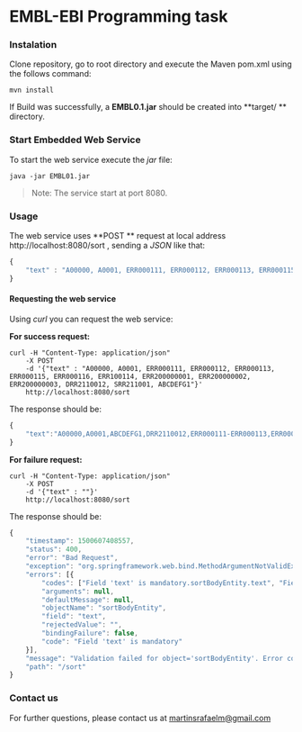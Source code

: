 # EMBL-EBI Programming task

### Instalation

Clone repository, go to root directory and execute the Maven pom.xml using the follows command:
```shell
mvn install
```
If Build was successfully, a **EMBL0.1.jar** should be created into **target/ ** directory.

### Start Embedded Web Service

To start the web service execute the *jar* file:
```shell
java -jar EMBL01.jar
```

> Note: The service start at port 8080.

### Usage

The web service uses **POST ** request at local address http://localhost:8080/sort , sending a *JSON* like that:

```javascript
{
	"text" : "A00000, A0001, ERR000111, ERR000112, ERR000113, ERR000115, ERR000116, ERR100114, ERR200000001, ERR200000002, ERR200000003, DRR2110012, SRR211001, ABCDEFG1"
}
```

#### Requesting the web service

Using *curl* you can request the web service:

**For success request:**
```shell
curl -H "Content-Type: application/json"
	-X POST
	-d '{"text" : "A00000, A0001, ERR000111, ERR000112, ERR000113, ERR000115, ERR000116, ERR100114, ERR200000001, ERR200000002, ERR200000003, DRR2110012, SRR211001, ABCDEFG1"}'
	http://localhost:8080/sort
```

The response should be:

```javascript
{
	"text":"A00000,A0001,ABCDEFG1,DRR2110012,ERR000111-ERR000113,ERR000115-ERR000116,ERR100114,ERR200000001-ERR200000003,SRR211001"
}
```

**For failure request:**
```shell
curl -H "Content-Type: application/json"
	-X POST
	-d '{"text" : ""}'
	http://localhost:8080/sort
```
The response should be:

```javascript
{
	"timestamp": 1500607408557,
	"status": 400,
	"error": "Bad Request",
	"exception": "org.springframework.web.bind.MethodArgumentNotValidException",
	"errors": [{
		"codes": ["Field 'text' is mandatory.sortBodyEntity.text", "Field 'text' is mandatory.text", "Field 'text' is mandatory.java.lang.String", "Field 'text' is mandatory"],
		"arguments": null,
		"defaultMessage": null,
		"objectName": "sortBodyEntity",
		"field": "text",
		"rejectedValue": "",
		"bindingFailure": false,
		"code": "Field 'text' is mandatory"
	}],
	"message": "Validation failed for object='sortBodyEntity'. Error count: 1",
	"path": "/sort"
}
```

### Contact us
For further questions, please contact us at martinsrafaelm@gmail.com